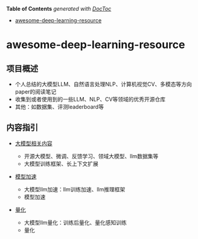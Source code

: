 <!-- START doctoc generated TOC please keep comment here to allow auto update -->
<!-- DON'T EDIT THIS SECTION, INSTEAD RE-RUN doctoc TO UPDATE -->
**Table of Contents**  *generated with [DocToc](https://github.com/thlorenz/doctoc)*

- [awesome-deep-learning-resource](#awesome-deep-learning-resource)

<!-- END doctoc generated TOC please keep comment here to allow auto update -->

# awesome-deep-learning-resource

## 项目概述
- 个人总结的大模型LLM、自然语言处理NLP、计算机视觉CV、多模态等方向paper的阅读笔记
- 收集到或者使用到的一些LLM、NLP、CV等领域的优秀开源仓库
- 其他：如数据集、评测leaderboard等


## 内容指引

- [大模型相关内容](Large-language-model/)
  - 开源大模型、微调、反馈学习、领域大模型、llm数据集等
  - 大模型训练框架、长上下文扩展

- [模型加速](Model-acceleration)
  - 大模型llm加速：llm训练加速、llm推理框架
  - 模型加速

- [量化](Quantization)
  - 大模型llm量化：训练后量化、量化感知训练
  - 量化